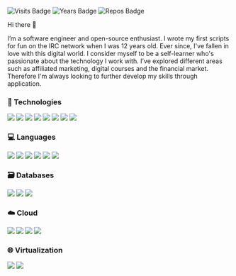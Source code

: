 ![Visits Badge](https://badges.pufler.dev/visits/rafaelszago/rafaelszago?color=259AEF)
![Years Badge](https://badges.pufler.dev/years/rafaelszago?color=259AEF)
![Repos Badge](https://badges.pufler.dev/repos/rafaelszago?color=259AEF)

Hi there 👋

I’m a software engineer and open-source enthusiast. I wrote my first scripts for fun on the IRC network when I was 12 years old. Ever since, I've fallen in love with this digital world. I consider myself to be a self-learner who's passionate about the technology I work with. I’ve explored different areas such as affiliated marketing, digital courses and the financial market. Therefore I'm always looking to further develop my skills through application.

### 💖 Technologies

![](https://img.shields.io/badge/React-React?style=flat&logo=react&logoColor=white&color=0AC18E)
![](https://img.shields.io/badge/Next.js-Nextjs?style=flat&logo=Next.js&logoColor=white&color=0AC18E)
![](https://img.shields.io/badge/Jest-Jest?style=flat&logo=Jest&logoColor=white&color=0AC18E)
![](https://img.shields.io/badge/Cypress-Cypress?style=flat&logo=Cypress&logoColor=white&color=0AC18E)
![](https://img.shields.io/badge/Adonis.js-AdonisJS?style=flat&logo=AdonisJS&logoColor=white&color=0AC18E)
![](https://img.shields.io/badge/Prisma-Prisma?style=flat&logo=Prisma&logoColor=white&color=0AC18E)
![](https://img.shields.io/badge/Vue.js-Vuejs?style=flat&logo=Vue.js&logoColor=white&color=0AC18E)
![](https://img.shields.io/badge/Tailwind-Tailwind?style=flat&logo=TailwindCSS&logoColor=white&color=0AC18E)

### 💻 Languages

![](https://img.shields.io/badge/Solidity-Solidity?style=flat&logo=Solidity&logoColor=white&color=0AC18E)
![](https://img.shields.io/badge/TypeScript-TypeScript?style=flat&logo=TypeScript&logoColor=white&color=0AC18E)
![](https://img.shields.io/badge/JavaScript-JavaScript?style=flat&logo=JavaScript&logoColor=white&color=0AC18E)
![](https://img.shields.io/badge/HTML5-Html5?style=flat&logo=Html5&logoColor=white&color=0AC18E)
![](https://img.shields.io/badge/CSS3-CSS3?style=flat&logo=CSS3&logoColor=white&color=0AC18E)
![](https://img.shields.io/badge/SASS-SASS?style=flat&logo=SASS&logoColor=white&color=0AC18E)

### 🗃️ Databases

![](https://img.shields.io/badge/MySQL-MySQL?style=flat&logo=MySQL&logoColor=white&color=0AC18E)
![](https://img.shields.io/badge/PostgreSQL-PostgreSQL?style=flat&logo=PostgreSQL&logoColor=white&color=0AC18E)
![](https://img.shields.io/badge/MongoDB-MongoDB?style=flat&logo=MongoDB&logoColor=white&color=0AC18E)

### ☁️ Cloud

![](https://img.shields.io/badge/Amazon_AWS-AmazonAWS?style=flat&logo=AmazonAWS&logoColor=white&color=0AC18E)
![](https://img.shields.io/badge/DigitalOcean-DigitalOcean?style=flat&logo=DigitalOcean&logoColor=white&color=0AC18E)
![](https://img.shields.io/badge/GoogleCloud-GoogleCloud?style=flat&logo=GoogleCloud&logoColor=white&color=0AC18E)
![](https://img.shields.io/badge/CloudFlare-CloudFlare?style=flat&logo=CloudFlare&logoColor=white&color=0AC18E)

### 🌐 Virtualization

![](https://img.shields.io/badge/Docker-Docker?style=flat&logo=Docker&logoColor=white&color=0AC18E)
![](https://img.shields.io/badge/Docker_Compose-Docker_Compose?style=flat&logo=Docker&logoColor=white&color=0AC18E)
